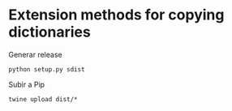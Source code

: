 # Extension methods for copying dictionaries

Generar release

```
python setup.py sdist
```

Subir a Pip

```
twine upload dist/*
```